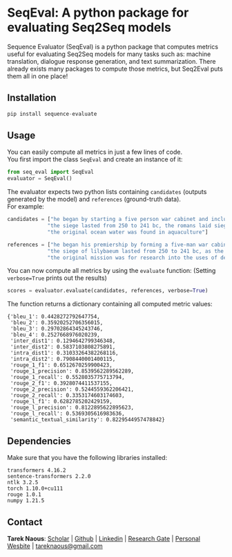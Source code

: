 # SeqEval: A python package for evaluating Seq2Seq models

Sequence Evaluator (SeqEval) is a python package that computes metrics useful for evaluating Seq2Seq models for many tasks such as: machine translation, dialogue response generation, and text summarization. There already exists many packages to compute those metrics, but Seq2Eval puts them all in one place!

## Installation

```python
pip install sequence-evaluate
```

## Usage

You can easily compute all metrics in just a few lines of code. \
You first import the class ```SeqEval``` and create an instance of it:

```python
from seq_eval import SeqEval
evaluator = SeqEval()
```

The evaluator expects two python lists containing ```candidates``` (outputs generated by the model) and ```references``` (ground-truth data). \
For example:
```python
candidates = ["he began by starting a five person war cabinet and included chamberlain as lord president of the council",
             "the siege lasted from 250 to 241 bc, the romans laid siege to lilybaeum",
             "the original ocean water was found in aquaculture"]

references = ["he began his premiership by forming a five-man war cabinet which included chamberlain as lord president of the council",
             "the siege of lilybaeum lasted from 250 to 241 bc, as the roman army laid siege to the carthaginian-held sicilian city of lilybaeum",
             "the original mission was for research into the uses of deep ocean water in ocean thermal energy conversion (otec) renewable energy production and in aquaculture"]
```

You can now compute all metrics by using the ```evaluate``` function: (Setting ```verbose=True``` prints out the results)
```python
scores = evaluator.evaluate(candidates, references, verbose=True)
```
The function returns a dictionary containing all computed metric values:

```
{'bleu_1': 0.4428272792647754,
 'bleu_2': 0.35920252706356015,
 'bleu_3': 0.29702864345243746,
 'bleu_4': 0.2527668976020239,
 'inter_dist1': 0.1294642799346348,
 'inter_dist2': 0.5837103808275891,
 'intra_dist1': 0.31033264382268116,
 'intra_dist2': 0.7908440001400115,
 'rouge_1_f1': 0.6512670259900423,
 'rouge_1_precision': 0.8539562289562289,
 'rouge_1_recall': 0.5528035775713794,
 'rouge_2_f1': 0.3928074411537155,
 'rouge_2_precision': 0.5244559362206421,
 'rouge_2_recall': 0.3353174603174603,
 'rouge_l_f1': 0.6282785202429159,
 'rouge_l_precision': 0.8122895622895623,
 'rouge_l_recall': 0.5369305616983636,
 'semantic_textual_similarity': 0.8229544957478842}
```
 
## Dependencies
Make sure that you have the following libraries installed:

```
transformers 4.16.2
sentence-transformers 2.2.0
ntlk 3.2.5
torch 1.10.0+cu111
rouge 1.0.1
numpy 1.21.5
```

## Contact
**Tarek Naous**: [Scholar](https://scholar.google.com/citations?user=ImyLv44AAAAJ&hl=en) | [Github](https://github.com/tareknaous?tab=repositories) |
[Linkedin](https://www.linkedin.com/in/tareknaous/) |  [Research Gate](https://www.researchgate.net/profile/Tarek_Naous?ev=hdr_xprf) | [Personal Wesbite](https://www.sites.google.com/view/tareknaous)
| tareknaous@gmail.com
```
